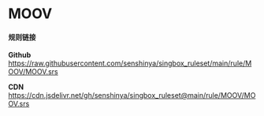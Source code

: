# MOOV

#### 规则链接

**Github**
https://raw.githubusercontent.com/senshinya/singbox_ruleset/main/rule/MOOV/MOOV.srs

**CDN**
https://cdn.jsdelivr.net/gh/senshinya/singbox_ruleset@main/rule/MOOV/MOOV.srs
